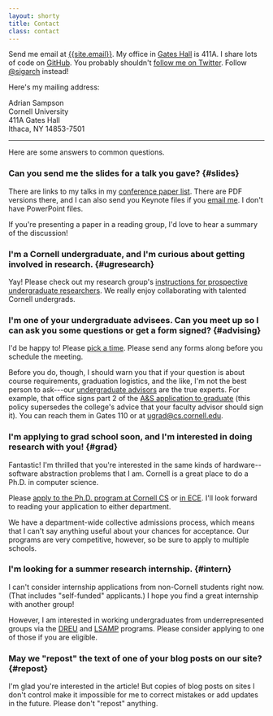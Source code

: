 ```yaml
---
layout: shorty
title: Contact
class: contact
---
```

Send me email at [{{site.email}}][email]. My office in [Gates Hall][gates] is 411A. I share lots of code on [GitHub][gh]. You probably shouldn't [follow me on Twitter][twitter]. Follow [@sigarch][] instead!

[@sigarch]: https://twitter.com/sigarch
[gh]: https://github.com/sampsyo
[twitter]: http://twitter.com/samps
[email]: mailto:{{site.email}}
[gates]: https://blogs.cornell.edu/gateshall/

Here's my mailing address:

Adrian Sampson  
Cornell University  
411A Gates Hall  
Ithaca, NY 14853-7501

---

Here are some answers to common questions.


### Can you send me the slides for a talk you gave?  {#slides}

There are links to my talks in my [conference paper list][confpapers]. There are PDF versions there, and I can also send you Keynote files if you [email me][email]. I don't have PowerPoint files.

If you're presenting a paper in a reading group, I'd love to hear a summary of the discussion!


### I'm a Cornell undergraduate, and I'm curious about getting involved in research.  {#ugresearch}

Yay! Please check out my research group's [instructions for prospective undergraduate researchers][capra-ugr]. We really enjoy collaborating with talented Cornell undergrads.


### I'm one of your undergraduate advisees. Can you meet up so I can ask you some questions or get a form signed?  {#advising}

I'd be happy to! Please [pick a time][advmtg].
Please send any forms along before you schedule the meeting.

Before you do, though, I should warn you that if your question is about course requirements, graduation logistics, and the like, I'm not the best person to ask---our [undergraduate advisors][ugrad] are the true experts. For example, that office signs part 2 of the [A&S application to graduate][graduation] (this policy supersedes the college's advice that your faculty advisor should sign it). You can reach them in Gates 110 or at [ugrad@cs.cornell.edu](mailto:ugrad@cs.cornell.edu).

[advmtg]: https://calendly.com/samps/advising
[ugrad]: https://www.cs.cornell.edu/undergrad/ustaff/contact-academic-advisor
[graduation]: https://www.cs.cornell.edu/undergrad/csmajor/graduationreqs


### I'm applying to grad school soon, and I'm interested in doing research with you!  {#grad}

Fantastic! I'm thrilled that you're interested in the same kinds of hardware--software abstraction problems that I am. Cornell is a great place to do a Ph.D. in computer science.

Please [apply to the Ph.D. program at Cornell CS][csapply] or [in ECE][eceapply]. I'll look forward to reading your application to either department.

We have a department-wide collective admissions process, which means that I can't say anything useful about your chances for acceptance.
Our programs are very competitive, however, so be sure to apply to multiple schools.


### I'm looking for a summer research internship.  {#intern}

I can't consider internship applications from non-Cornell students right now. (That includes "self-funded" applicants.) I hope you find a great internship with another group!

However, I am interested in working undergraduates from underrepresented groups via the [DREU][] and [LSAMP][] programs. Please consider applying to one of those if you are eligible.


### May we "repost" the text of one of your blog posts on our site?  {#repost}

I'm glad you're interested in the article! But copies of blog posts on sites I don't control make it impossible for me to correct mistakes or add updates in the future. Please don't "repost" anything.

[csapply]: https://www.cs.cornell.edu/phd/admissions#application
[eceapply]: http://www.ece.cornell.edu/ece/academics/graduate/phd/admission.cfm
[confpapers]: {{site.base}}/research.html#conference-papers
[dreu]: https://cra.org/cra-w/dreu/
[lsamp]: https://sites.coecis.cornell.edu/lsampreu/
[capra-ugr]: https://capra.cs.cornell.edu/ugresearch.html
